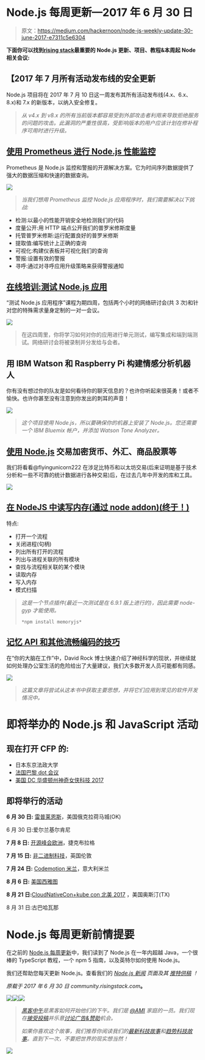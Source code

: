 # Node.js 每周更新—2017 年 6 月 30 日

> 原文：<https://medium.com/hackernoon/node-js-weekly-update-30-june-2017-e7311c5e6304>

**下面你可以找到**[**rising stack**](https://risingstack.com/)**最重要的 Node.js 更新、项目、教程&本周起 Node 相关会议:**

## 【2017 年 7 月所有活动发布线的安全更新

Node.js 项目将在 2017 年 7 月 10 日这一周发布其所有活动发布线(4.x、6.x、8.x)和 7.x 的新版本，以纳入安全修复。

> *从 v4.x 到 v8.x 的所有当前版本都容易受到外部攻击者利用来导致拒绝服务的问题的攻击。此漏洞的严重性很高，受影响版本的用户应该计划在修补程序可用时进行升级。*

## [使用 Prometheus 进行 Node.js 性能监控](https://blog.risingstack.com/node-js-performance-monitoring-with-prometheus/)

Prometheus 是 Node.js 监控和警报的开源解决方案。它为时间序列数据提供了强大的数据压缩和快速的数据查询。

![](img/9546cca4099c0495cebaa89a44f481e3.png)

> *当我们想用 Prometheus 监控 Node.js 应用程序时，我们需要解决以下挑战:*

*   检测:以最小的性能开销安全地检测我们的代码
*   度量公开:用 HTTP 端点公开我们的普罗米修斯度量
*   托管普罗米修斯:运行配置良好的普罗米修斯
*   提取值:编写统计上正确的查询
*   可视化:构建仪表板并可视化我们的查询
*   警报:设置有效的警报
*   寻呼:通过对寻呼应用升级策略来获得警报通知

## [在线培训:测试 Node.js 应用](https://ti.to/risingstack/testing-node-js-applications-online)

“测试 Node.js 应用程序”课程为期四周，包括两个小时的网络研讨会(共 3 次)和针对您的特殊需求量身定制的一对一会议。

![](img/8efc513825df37d4316ad38b3030e2e3.png)

> 在这四周里，你将学习如何对你的应用进行单元测试，编写集成和端到端测试。网络研讨会将被录制并分发给与会者。

## 用 IBM Watson 和 Raspberry Pi 构建情感分析机器人

你有没有想过你的队友是如何看待你的聊天信息的？也许你听起来很英勇！或者不愉快。也许你甚至没有注意到你发出的刺耳的声音！

![](img/cdcfd3a0ec500e68174a1ba0ea544719.png)

> *这个项目使用 Node.js，所以要确保你的机器上安装了 Node.js。您还需要一个 IBM Bluemix 帐户，并添加 Watson Tone Analyzer。*

## [使用 Node.js](https://pusher.com/sessions/meetup/london-node-user-group/trading-cryptocurrencies-forex-commodities-stocks-and-more-using-nodejs) 交易加密货币、外汇、商品股票等

我们将看看@flyingunicorn222 在涉足比特币和以太坊交易(后来证明是基于技术分析和一些不可靠的统计数据进行各种交易)后，在过去几年中开发的库和工具。

![](img/d712957a0bcf7c6b47cc869f7a4ff6af.png)

## [在 NodeJS 中读写内存(通过 node addon)(终于！)](https://github.com/Rob--/memoryjs)

特点:

*   打开一个流程
*   关闭进程(句柄)
*   列出所有打开的流程
*   列出与进程关联的所有模块
*   查找与流程相关联的某个模块
*   读取内存
*   写入内存
*   模式扫描

> *这是一个节点插件(最近一次测试是在 6.9.1 版上进行的)，因此需要 node-gyp 才能使用。*
> 
> `*npm install memoryjs*`

## [记忆 API 和其他流畅编码的技巧](https://chrismm.com/blog/memorizing-apis-and-other-tips-for-coding-fluently/)

在“你的大脑在工作”中，David Rock 博士快速介绍了神经科学的现状，并继续就如何处理办公室生活的危险给出了大量建议，我们大多数开发人员可能都有同感。

![](img/639b0b6e0b3a45f7249a1844c78db03d.png)

> *这篇文章将尝试从这本书中获取主要思想，并将它们应用到常见的软件开发情况中。*

# 即将举办的 Node.js 和 JavaScript 活动

## 现在打开 CFP 的:

*   日本东京法政大学
*   [法国巴黎 dot 会议](https://www.dotconferences.com/blog/new-call-for-papers-for-all-our-conferences)
*   [美国 DC 华盛顿州神奇女侠科技 2017](https://wonderwomentech.com/wpgforms/speaker-submission/)

## 即将举行的活动

**6 月 30 日:** [雷普莱恩斯](https://cfp.techlahoma.org/events/thunderplains-2017)，美国俄克拉荷马城(OK)

6 月 30 日:爱尔兰基尔肯尼

**7 月 8 日:** [开源峰会欧洲](http://events.linuxfoundation.org/events/open-source-summit-europe)，捷克布拉格

**7 月 15 日:** [非二进制科技](http://nonbinary.tech/)，英国伦敦

**7 月 24 日:** [Codemotion 米兰](http://milan2017.codemotionworld.com/call-for-papers-guidelines/)，意大利米兰

**8 月 6 日:** [美国西雅图](http://seagl.org/news/2017/06/19/CFP-open.html)

**8 月 21 日:**[CloudNativeCon+kube con 北美 2017](http://events.linuxfoundation.org/events/cloudnativecon-and-kubecon-north-america/program/cfp) ，美国奥斯汀(TX)

8 月 31 日:古巴哈瓦那

# Node.js 每周更新前情提要

在之前的 [Node.js 每周更新](https://community.risingstack.com/node-js-weekly-update-23-june/)中，我们读到了 Node.js 在一年内超越 Java，一个很棒的 TypeScript 教程，一个 npm 5 指南，以及英特尔如何使用 Node.js。

我们还帮助您每天更新 Node.js。查看我们的 [*Node.js 新闻*](https://news.risingstack.com/) *页面及其* [*推特供稿*](https://twitter.com/NodeJS_Daily) *！*

*原载于 2017 年 6 月 30 日 community.risingstack.com*[](https://community.risingstack.com/node-js-weekly-update-30-june/)**。**

*[![](img/50ef4044ecd4e250b5d50f368b775d38.png)](http://bit.ly/HackernoonFB)**[![](img/979d9a46439d5aebbdcdca574e21dc81.png)](https://goo.gl/k7XYbx)**[![](img/2930ba6bd2c12218fdbbf7e02c8746ff.png)](https://goo.gl/4ofytp)*

> *[黑客中午](http://bit.ly/Hackernoon)是黑客如何开始他们的下午。我们是 [@AMI](http://bit.ly/atAMIatAMI) 家庭的一员。我们现在[接受投稿](http://bit.ly/hackernoonsubmission)并乐意[讨论广告&赞助](mailto:partners@amipublications.com)机会。*
> 
> *如果你喜欢这个故事，我们推荐你阅读我们的[最新科技故事](http://bit.ly/hackernoonlatestt)和[趋势科技故事](https://hackernoon.com/trending)。直到下一次，不要把世界的现实想当然！*

*![](img/be0ca55ba73a573dce11effb2ee80d56.png)*